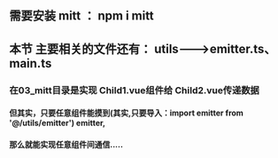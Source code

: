 ## 需要安装 mitt ： npm i mitt

## 本节 主要相关的文件还有： utils--->emitter.ts、 main.ts


### 在03_mitt目录是实现 Child1.vue组件给 Child2.vue传递数据

#### 但其实，只要任意组件能摸到(其实,只要导入：import emitter from '@/utils/emitter') emitter, 
#### 那么就能实现任意组件间通信.....